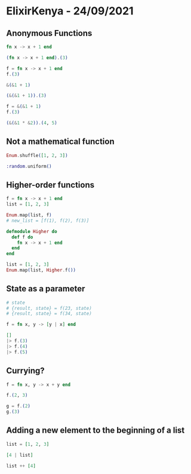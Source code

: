 # ElixirKenya - 24/09/2021

## Anonymous Functions

```elixir
fn x -> x + 1 end
```

```elixir
(fn x -> x + 1 end).(3)
```

```elixir
f = fn x -> x + 1 end
f.(3)
```

```elixir
&(&1 + 1)
```

```elixir
(&(&1 + 1)).(3)
```

```elixir
f = &(&1 + 1)
f.(3)
```

```elixir
(&(&1 * &2)).(4, 5)
```

## Not a mathematical function

```elixir
Enum.shuffle([1, 2, 3])
```

```elixir
:random.uniform()
```

## Higher-order functions

```elixir
f = fn x -> x + 1 end
list = [1, 2, 3]

Enum.map(list, f)
# new_list = [f(1), f(2), f(3)]
```

```elixir
defmodule Higher do
  def f do
    fn x -> x + 1 end
  end
end

list = [1, 2, 3]
Enum.map(list, Higher.f())
```

## State as a parameter

```elixir
# state
# {result, state} = f(23, state)
# {result, state} = f(34, state)

f = fn x, y -> [y | x] end

[]
|> f.(3)
|> f.(4)
|> f.(5)
```

## Currying?

```elixir
f = fn x, y -> x + y end

f.(2, 3)

g = f.(2)
g.(3)
```

## Adding a new element to the beginning of a list

```elixir
list = [1, 2, 3]

[4 | list]

list ++ [4]
```
